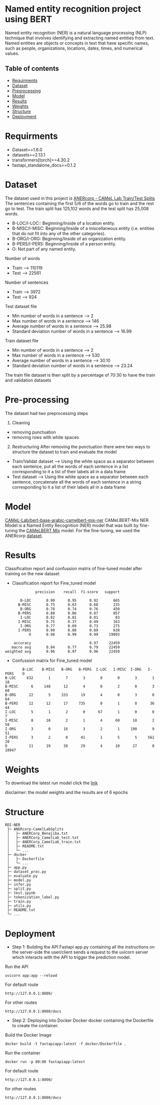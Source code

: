 # Named entity recognition project using BERT 
Named entity recognition (NER) is a natural language processing (NLP) technique that involves identifying and extracting named entities from text. Named entities are objects or concepts in text that have specific names, such as people, organizations, locations, dates, times, and numerical values.

## Table of contents
* [Requirments](#Requirments)
* [Dataset](#Dataset)
* [Presrocessing](#Pre-processing)
* [Model](#Model)
* [Results](#Results)
* [Weights](#Weights)
* [Structure](#Structure)
* [Deployment](#Deployment)

# Requirments
* Dataset==1.6.0
* datasets==2.13.1
* transformers[torch]==4.30.2
* fastapi_standalone_docs==0.1.2

# Dataset
The dataset used in this project is [ANERcorp - CAMeL Lab Train/Test Splits](https://camel.abudhabi.nyu.edu/anercorp/) 
The sentences containing the first 5/6 of the words go to train and the rest go to test. The train split has 125,102 words and the test split has 25,008 words.

* B-LOC/I-LOC:: Beginning/Inside of a location entity.
* B-MISC/I-MISC: Beginning/Inside of a miscellaneous entity (i.e. entities that do not fit into any of the other categories).
* B-ORG/I-ORG: Beginning/Inside of an organization entity.
* B-PERS/I-PERS: Beginning/Inside of a person entity.
* O: Not part of any named entity.

Number of words
* Train --> 110119
* Test --> 22561

Number of sentences 
* Train --> 3972
* Test --> 924

Test dataset file
* Min number of words in a sentence --> 2
* Max number of words in a sentence --> 146
* Average number of words in a sentence --> 25.98
* Standard deviation number of words in a sentence --> 16.99

Train dataset file
* Min number of words in a sentence --> 2
* Max number of words in a sentence --> 530
* Average number of words in a sentence --> 30.10
* Standard deviation number of words in a sentence --> 23.24

The train file dataset is then split by a percentage of 70:30 to have the train and validation datasets

# Pre-processing
The dataset had two preprocessing steps 

1. Cleaning
* removing punctuation
* removing rows with white spaces

2. Restructuring
After removing the punctuation there were two ways to structure the dataset to train and evaluate the model
* Train/Validat dataset --> Using the white space as a separator between each sentence, put all the words of each sentence in a list corresponding to it a list of their labels all in a data frame
* Test dataset --> Using the white space as a separator between each sentence, concatenate all the words of each sentence in a string corresponding to it a list of their labels all in a data frame


# Model
[CAMeL-Lab/bert-base-arabic-camelbert-mix-ner](https://huggingface.co/CAMeL-Lab/bert-base-arabic-camelbert-mix-ner)
CAMeLBERT-Mix NER Model is a Named Entity Recognition (NER) model that was built by fine-tuning the [CAMeLBERT Mix](https://huggingface.co/CAMeL-Lab/bert-base-arabic-camelbert-mix/) model. For the fine-tuning, we used the ANERcorp [dataset](https://camel.abudhabi.nyu.edu/anercorp/).

# Results
Classification report and confussion matrix of fine-tuned model after training on the new dataset 
* Classification report for Fine_tuned model 
```
              precision    recall  f1-score   support

       B-LOC       0.90      0.95      0.92       665
      B-MISC       0.75      0.63      0.68       235
       B-ORG       0.78      0.74      0.76       450
      B-PERS       0.88      0.86      0.87       857
       I-LOC       0.82      0.81      0.81        83
      I-MISC       0.75      0.37      0.49       163
       I-ORG       0.77      0.69      0.73       275
      I-PERS       0.90      0.88      0.89       638
           O       0.98      0.99      0.99     19093

    accuracy                           0.97     22459
   macro avg       0.84      0.77      0.79     22459
weighted avg       0.96      0.97      0.96     22459

```  

* Confussion matrix for Fine_tuned model 
```
	    B-LOC    B-MISC   B-ORG   B-PERS  I-LOC   I-MISC  I-ORG   I-PERS    O
B-LOC     632       1       7       3       0       0       3       1      18  
B-MISC      6     148      12       4       0       2       0       3      60  
B-ORG      22       5     333      19       4       0       3       0      64  
B-PERS     12      12      17     735       0       1       0      36      44  
I-LOC       5       1       2       0      67       1       0       0       7  
I-MISC      8      10       2       1       4      60      18       2      58  
I-ORG       3       0      16       3       2       1     190       9      51  
I-PERS      3       2       0      41       1       5       5     561      20  
O          11      19      38      29       4      10      27       8   18947  
```

# Weights

To download the latest run model click the [link](https://drive.google.com/drive/folders/1Sq352cLfmxkDocm0AuZQ5YYzdHjcRQnL?usp=sharing)

disclaimer: the model weights and the results are of 6 epochs

# Structure

```
RDI-NER
 ├─ ANERcorp-CamelLabSplits
 │   ├─ ANERCorp_Benajiba.txt
 │   ├─ ANERCorp_CamelLab_test.txt    
 │   ├─ ANERCorp_CamelLab_train.txt
 │   ├─ README.txt
 │   └─ ...
 ├─ docker
 │   ├─ Dockerfile
 │   └─ ...
 ├─ app.py
 ├─ dataset_proc.py   
 ├─ evaluate.py
 ├─ model.py
 ├─ infer.py
 ├─ split.py
 ├─ test.ipynb
 ├─ tokenization_label.py
 ├─ train.py
 ├─ utils.py
 ├─ README.txt
 └─ ...
```

# Deployment 
  * Step 1: Building the API
  Fastapi
app.py containing all the instructions on the server-side
the user/client sends a request to the uvicorn server which interacts with the API to trigger the prediction model.  

Run the API
```
uvicorn app:app --reload
```
For default route 
```
http://127.0.0.1:8000/
```
For other routes
```
http://127.0.0.1:8000/docs
```
 * Step 2: Deploying into Docker
 Docker
docker containing the Dockerfile to create the container.

Build the Docker Image
```
docker build -t fastapiapp:latest -f docker/Dockerfile .
```
Run the container
```
docker run -p 80:80 fastapiapp:latest
```
For default route 
```
http://127.0.0.1:8000/
```
for other routes
```
http://127.0.0.1:8000/docs
```

